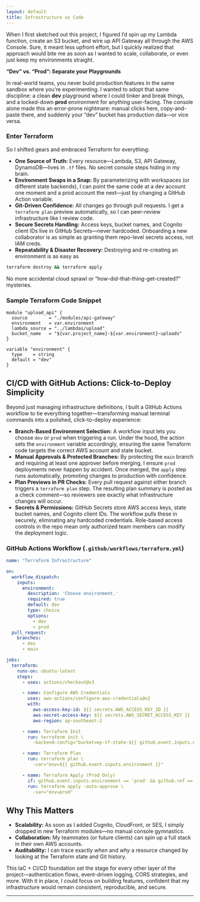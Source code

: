 ```yaml
---
layout: default
title: Infrastructure as Code
---
```

When I first sketched out this project, I figured I’d spin up my Lambda function, create an S3 bucket, and wire up API Gateway all through the AWS Console. Sure, it meant less upfront effort, but I quickly realized that approach would bite me as soon as I wanted to scale, collaborate, or even just keep my environments straight.

**“Dev” vs. “Prod”: Separate your Playgrounds**

In real-world teams, you never build production features in the same sandbox where you’re experimenting. I wanted to adopt that same discipline: a clean **dev** playground where I could tinker and break things, and a locked-down **prod** environment for anything user-facing. The console alone made this an error-prone nightmare: manual clicks here, copy-and-paste there, and suddenly your “dev” bucket has production data—or vice versa.

### **Enter Terraform**

So I shifted gears and embraced Terraform for everything:

* **One Source of Truth:** Every resource—Lambda, S3, API Gateway, DynamoDB—lives in `.tf` files. No secret console steps hiding in my brain.
* **Environment Swaps in a Snap:** By parameterizing with workspaces (or different state backends), I can point the same code at a dev account one moment and a prod account the next—just by changing a GitHub Action variable.
* **Git-Driven Confidence:** All changes go through pull requests. I get a `terraform plan` preview automatically, so I can peer-review infrastructure like I review code.
* **Secure Secrets Handling:** Access keys, bucket names, and Cognito client IDs live in GitHub Secrets—never hardcoded. Onboarding a new collaborator is as simple as granting them repo-level secrets access, not IAM creds.
* **Repeatability & Disaster Recovery:** Destroying and re-creating an environment is as easy as 
```bash
terraform destroy && terraform apply
```


No more accidental cloud sprawl or “how-did-that-thing-get-created?” mysteries.

### Sample Terraform Code Snippet

```hcl
module "upload_api" {
  source        = "./modules/api-gateway"
  environment   = var.environment
  lambda_source = "../lambdas/upload"
  bucket_name   = "${var.project_name}-${var.environment}-uploads"
}

variable "environment" {
  type    = string
  default = "dev"
}
```

## CI/CD with GitHub Actions: Click-to-Deploy Simplicity

Beyond just managing infrastructure definitions, I built a GitHub Actions workflow to tie everything together—transforming manual terminal commands into a polished, click-to-deploy experience:

* **Branch-Based Environment Selection:** A workflow input lets you choose `dev` or `prod` when triggering a run. Under the hood, the action sets the `environment` variable accordingly, ensuring the same Terraform code targets the correct AWS account and state bucket.
* **Manual Approvals & Protected Branches:** By protecting the `main` branch and requiring at least one approver before merging, I ensure `prod` deployments never happen by accident. Once merged, the `apply` step runs automatically, promoting changes to production with confidence.
* **Plan Previews in PR Checks:** Every pull request against either branch triggers a `terraform plan` step. The resulting plan summary is posted as a check comment—so reviewers see exactly what infrastructure changes will occur.
* **Secrets & Permissions:** GitHub Secrets store AWS access keys, state bucket names, and Cognito client IDs. The workflow pulls these in securely, eliminating any hardcoded credentials. Role-based access controls in the repo mean only authorized team members can modify the deployment logic.

### GitHub Actions Workflow (`.github/workflows/terraform.yml`)

```yaml
name: "Terraform Infrastructure"

on:
  workflow_dispatch:
    inputs:
      environment:
        description: 'Choose environment.'
        required: true
        default: dev
        type: choice
        options:
          - dev
          - prod
  pull_request:
    branches:
      - dev
      - main

jobs:
  terraform:
    runs-on: ubuntu-latest
    steps:
      - uses: actions/checkout@v3

      - name: Configure AWS Credentials
        uses: aws-actions/configure-aws-credentials@v2
        with:
          aws-access-key-id: ${{ secrets.AWS_ACCESS_KEY_ID }}
          aws-secret-access-key: ${{ secrets.AWS_SECRET_ACCESS_KEY }}
          aws-region: ap-southeast-2

      - name: Terraform Init
        run: terraform init \
          -backend-config="bucket=my-tf-state-${{ github.event.inputs.environment }}"

      - name: Terraform Plan
        run: terraform plan \
          -var="env=${{ github.event.inputs.environment }}"

      - name: Terraform Apply (Prod Only)
        if: github.event.inputs.environment == 'prod' && github.ref == 'refs/heads/main'
        run: terraform apply -auto-approve \
          -var="env=prod"
```

## Why This Matters

* **Scalability:** As soon as I added Cognito, CloudFront, or SES, I simply dropped in new Terraform modules—no manual console gymnastics.
* **Collaboration:** My teammates (or future clients) can spin up a full stack in their own AWS accounts.
* **Auditability:** I can trace exactly *when* and *why* a resource changed by looking at the Terraform state and Git history.

This IaC + CI/CD foundation set the stage for every other layer of the project—authentication flows, event-driven logging, CORS strategies, and more. With it in place, I could focus on building features, confident that my infrastructure would remain consistent, reproducible, and secure.

-----------------------------

